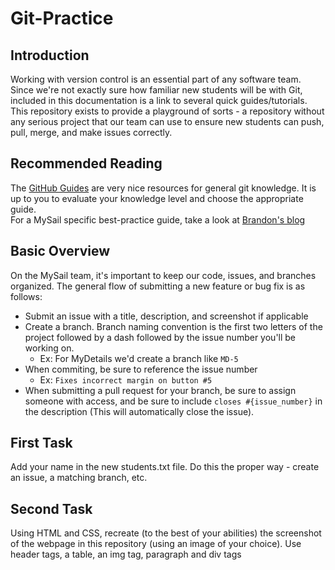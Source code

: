 # Git-Practice

## Introduction
Working with version control is an essential part of any software team. Since we're not exactly sure how familiar new students will be with Git, included in this documentation is a link to several quick guides/tutorials. This repository exists to provide a playground of sorts - a repository without any serious project that our team can use to ensure new students can push, pull, merge, and make issues correctly. 

## Recommended Reading
The [GitHub Guides](https://guides.github.com/) are very nice resources for general git knowledge. It is up to you to evaluate your knowledge level and choose the appropriate guide.  
For a MySail specific best-practice guide, take a look at [Brandon's blog](http://brandonsdevblog.me/post/git-workflow/)  

## Basic Overview
On the MySail team, it's important to keep our code, issues, and branches organized. The general flow of submitting a new feature or bug fix is as follows:  
- Submit an issue with a title, description, and screenshot if applicable  
- Create a branch. Branch naming convention is the first two letters of the project followed by a dash followed by the issue number you'll be working on.  
  - Ex: For MyDetails we'd create a branch like `MD-5`
- When commiting, be sure to reference the issue number  
  - Ex: `Fixes incorrect margin on button #5`
- When submitting a pull request for your branch, be sure to assign someone with access, and be sure to include `closes #{issue_number}` in the description (This will automatically close the issue). 

## First Task
Add your name in the new students.txt file. Do this the proper way - create an issue, a matching branch, etc.  

## Second Task
Using HTML and CSS, recreate (to the best of your abilities) the screenshot of the webpage in this repository (using an image of your choice). Use header tags, a table, an img tag, paragraph and div tags
